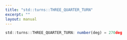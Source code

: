 ```yaml
---
title: "std::turns::THREE_QUARTER_TURN"
excerpt: ""
layout: manual
---
```






```js
std::turns::THREE_QUARTER_TURN: number(deg) = 270deg
```


